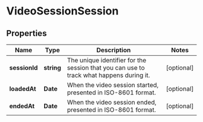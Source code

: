 
# VideoSessionSession

## Properties

Name | Type | Description | Notes
------------ | ------------- | ------------- | -------------
**sessionId** | **string** | The unique identifier for the session that you can use to track what happens during it. |  [optional]
**loadedAt** | **Date** | When the video session started, presented in ISO-8601 format. |  [optional]
**endedAt** | **Date** | When the video session ended, presented in ISO-8601 format. |  [optional]


